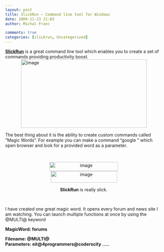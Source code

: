 ```yaml
---
layout: post
title: SlickRun – Command line tool for Windows
date: 2009-11-23 21:03
author: Michal Franc

comments: true
categories: [slickrun, Uncategorized]
---
```

<p><a href="http://www.bayden.com/Slickrun/"><strong>SlickRun</strong></a> is a great command line tool which enables you to create a set of commands providing productivity boost.     <br /><a href="http://lammichalfranc.files.wordpress.com/2010/09/image6.png"><img style="display:block;float:none;margin-left:auto;margin-right:auto;border-width:0;" title="image" border="0" alt="image" src="http://lammichalfranc.files.wordpress.com/2010/09/image_thumb6.png" width="403" height="220" /></a> </p>  <p>The best thing about it is the ability to create custom commands called “Magic Words”. For example you can make a command “google <parameter>” which open browser and look for a provided word as a parameter.</p>  <p>&#160;</p>  <p align="center"><a href="http://lammichalfranc.files.wordpress.com/2010/09/image7.png"><img style="border-bottom:0;border-left:0;display:block;float:none;margin-left:auto;border-top:0;margin-right:auto;border-right:0;" title="image" border="0" alt="image" src="http://lammichalfranc.files.wordpress.com/2010/09/image_thumb7.png" width="220" height="29" /></a><a href="http://lammichalfranc.files.wordpress.com/2010/09/image8.png"><img style="border-bottom:0;border-left:0;display:inline;border-top:0;border-right:0;" title="image" border="0" alt="image" src="http://lammichalfranc.files.wordpress.com/2010/09/image_thumb8.png" width="213" height="37" /></a></p>  <p align="center"><strong>SlickRun</strong> is really slick.</p>  <p align="center">&#160;</p>  <p>I have created one great magic word. It opens every forum and news site I am watching. You can launch multiple functions at once by using the @MULTI@ keyword</p>  <p><strong>MagicWord: forums</strong></p>  <p><strong>Filename: @MULTI@</strong><strong>      <br />Parameters: eit@4programmers@coderscity …..</strong></p>
